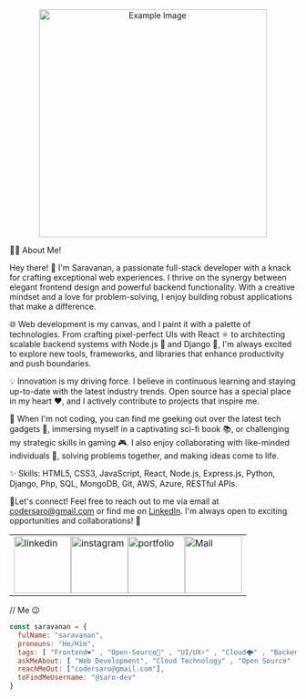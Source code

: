 
<div align="center">
  <img src="https://github.com/saro-dev/saro-dev/assets/133041335/285705b1-105c-417c-a9ac-ba0309a99a11" alt="Example Image" width="400" height="auto">
</div>

👨‍💻 About Me!

Hey there! 👋 I'm Saravanan, a passionate full-stack developer with a knack for crafting exceptional web experiences. I thrive on the synergy between elegant frontend design and powerful backend functionality. With a creative mindset and a love for problem-solving, I enjoy building robust applications that make a difference.

🌐 Web development is my canvas, and I paint it with a palette of technologies. From crafting pixel-perfect UIs with React ⚛️ to architecting scalable backend systems with Node.js 🚀 and Django 🎩, I'm always excited to explore new tools, frameworks, and libraries that enhance productivity and push boundaries.

💡 Innovation is my driving force. I believe in continuous learning and staying up-to-date with the latest industry trends. Open source has a special place in my heart ❤️, and I actively contribute to projects that inspire me.

🚀 When I'm not coding, you can find me geeking out over the latest tech gadgets 📱, immersing myself in a captivating sci-fi book 📚, or challenging my strategic skills in gaming 🎮. I also enjoy collaborating with like-minded individuals 👥, solving problems together, and making ideas come to life.

✨ Skills: HTML5, CSS3, JavaScript, React, Node.js, Express.js, Python, Django, Php, SQL, MongoDB, Git, AWS, Azure, RESTful APIs.

📧Let's connect! Feel free to reach out to me via email at codersaro@gmail.com or find me on [LinkedIn](https://www.linkedin.com/in/saravananforyou). I'm always open to exciting opportunities and collaborations! 🧡
<table>
  <tr>
    <td>
      <div style="display: flex; justify-content: center;">
        <img src="https://github.com/saro-dev/saro-dev/assets/133041335/2100df69-7f20-4959-bb5a-d568ef757165" alt="linkedin" width="100" height="auto">
        <img src="https://github.com/saro-dev/saro-dev/assets/133041335/ed7062f0-081f-472f-8d73-7435f94b0217" alt="instagram" width="100" height="auto">
        <img src="https://github.com/saro-dev/saro-dev/assets/133041335/8d95b378-a0b0-4f6c-af8f-f07ddf806d31" alt="portfolio" width="100" height="auto">
        <img src="https://github.com/saro-dev/saro-dev/assets/133041335/972f7757-136e-46f2-81a9-9fe5f8ba559a" alt="Mail" width="100" height="auto">
      </div>
    </td>
  </tr>
</table>

// Me 😉
```javascript
const saravanan = {
  fulName: "saravanan",
  pronouns: "He/Him",
  tags: [ "Frontend❤️" , "Open-Source🚀" , "UI/UX⚡" , "Cloud🌩️" , "Backend💡" , "Mentoring🙌" , "Communities🎯"],
  askMeAbout: [ "Web Development", "Cloud Technology" , "Open Source" , "API's" ],
  reachMeOut: ["codersaro@gmail.com"],
  toFindMeUsername: "@saro-dev"
}
```

